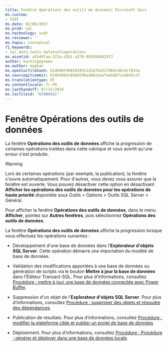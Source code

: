 ```yaml
---
title: Fenêtre Opérations des outils de données| Microsoft Docs
ms.custom:
- SSDT
ms.date: 02/09/2017
ms.prod: sql
ms.technology: ssdt
ms.reviewer: ''
ms.topic: conceptual
f1_keywords:
- sql.data.tools.datatoolsoperations
ms.assetid: afb49faa-321a-42b1-a378-955b586429f2
author: markingmyname
ms.author: maghan
ms.openlocfilehash: 61db90f4082d19551d1d7b3227069cd0c9cf835a
ms.sourcegitcommit: b2464064c0566590e486a3aafae6d67ce2645cef
ms.translationtype: HT
ms.contentlocale: fr-FR
ms.lasthandoff: 07/15/2019
ms.locfileid: "67984531"
---
```

# <a name="data-tools-operations-window"></a>Fenêtre Opérations des outils de données
La fenêtre **Opérations des outils de données** affiche la progression de certaines opérations traitées dans cette rubrique et vous avertit qu'une erreur s'est produite.  
  
> [!WARNING]  
> Lors de certaines opérations (par exemple, la publication), la fenêtre s'ouvre automatiquement. Pour d'autres, vous devez vous assurer que la fenêtre est ouverte. Vous pouvez désactiver cette option en désactivant **Afficher les opérations des outils de données pour les opérations de haute priorité** disponible sous Outils > Options > Outils SQL Server > Général.  
  
Pour afficher la fenêtre **Opérations des outils de données**, dans le menu **Afficher**, pointez sur **Autres fenêtres**, puis sélectionnez **Opérations des outils de données**.  
  
La fenêtre **Opérations des outils de données** affiche la progression lorsque vous effectuez les opérations suivantes :  
  
-   Développement d'une base de données dans l'**Explorateur d'objets SQL Server**. Cette opération démarre une importation du modèle de base de données.  
  
-   Validation des modifications apportées à une base de données ou génération de scripts via le bouton **Mettre à jour la base de données** dans l'Éditeur Transact\-SQL. Pour plus d’informations, consultez [Procédure : mettre à jour une base de données connectée avec Power Buffer](../ssdt/how-to-update-a-connected-database-with-power-buffer.md).  
  
-   Suppression d'un objet de l'**Explorateur d'objets SQL Server**. Pour plus d’informations, consultez [Procédure : supprimer des objets et résoudre des dépendances](../ssdt/how-to-delete-objects-and-resolve-dependencies.md).  
  
-   Publication de résultats. Pour plus d’informations, consultez [Procédure : modifier la plateforme cible et publier un projet de base de données](../ssdt/how-to-change-target-platform-and-publish-a-database-project.md)  
  
-   Déploiement. Pour plus d’informations, consultez [Procédure : Procédure : générer et déployer dans une base de données locale](../ssdt/how-to-build-and-deploy-to-a-local-database.md).  
  
